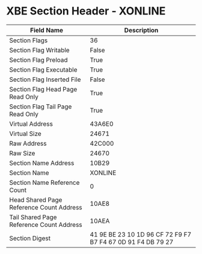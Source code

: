 # XBE Section Header - XONLINE

| Field Name | Description |
|---|---|
| Section Flags | 36 |
| Section Flag Writable | False |
| Section Flag Preload | True |
| Section Flag Executable | True |
| Section Flag Inserted File | False |
| Section Flag Head Page Read Only | True |
| Section Flag Tail Page Read Only | True |
| Virtual Address | 43A6E0 |
| Virtual Size | 24671 |
| Raw Address | 42C000 |
| Raw Size | 24670 |
| Section Name Address | 10B29 |
| Section Name | XONLINE |
| Section Name Reference Count | 0 |
| Head Shared Page Reference Count Address | 10AE8 |
| Tail Shared Page Reference Count Address | 10AEA |
| Section Digest | 41 9E BE 23 10 1D 96 CF 72 F9 F7 B7 F4 67 0D 91 F4 DB 79 27 |
